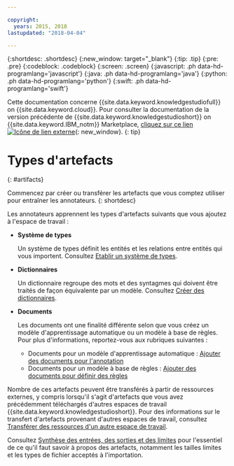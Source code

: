```yaml
---

copyright:
  years: 2015, 2018
lastupdated: "2018-04-04"

---
```


{:shortdesc: .shortdesc}
{:new_window: target="_blank"}
{:tip: .tip}
{:pre: .pre}
{:codeblock: .codeblock}
{:screen: .screen}
{:javascript: .ph data-hd-programlang='javascript'}
{:java: .ph data-hd-programlang='java'}
{:python: .ph data-hd-programlang='python'}
{:swift: .ph data-hd-programlang='swift'}

Cette documentation concerne {{site.data.keyword.knowledgestudiofull}} on {{site.data.keyword.cloud}}. Pour consulter la documentation de la version précédente de {{site.data.keyword.knowledgestudioshort}} on {{site.data.keyword.IBM_notm}} Marketplace, [cliquez sur ce lien ![Icône de lien externe](../../icons/launch-glyph.svg "Icône de lien externe")](https://console.bluemix.net/docs/services/knowledge-studio/artifacts.html){: new_window}.
{: tip}

# Types d'artefacts
{: #artifacts}

Commencez par créer ou transférer les artefacts que vous comptez utiliser pour entraîner les annotateurs.
{: shortdesc}

Les annotateurs apprennent les types d'artefacts suivants que vous ajoutez à l'espace de travail :

- **Système de types**

    Un système de types définit les entités et les relations entre entités qui vous importent. Consultez [Etablir un système de types](/docs/services/watson-knowledge-studio/typesystem.html).

- **Dictionnaires**

    Un dictionnaire regroupe des mots et des syntagmes qui doivent être traités de façon équivalente par un modèle. Consultez [Créer des dictionnaires](/docs/services/watson-knowledge-studio/dictionaries.html).

- **Documents**

    Les documents ont une finalité différente selon que vous créez un modèle d'apprentissage automatique ou un modèle à base de règles. Pour plus d'informations, reportez-vous aux rubriques suivantes :
    - Documents pour un modèle d'apprentissage automatique : [Ajouter des documents pour l'annotation](/docs/services/watson-knowledge-studio/documents-for-annotation.html#wks_t_docs_intro)
    - Documents pour un modèle à base de règles : [Ajouter des documents pour définir des règles](/docs/services/watson-knowledge-studio/rule-annotator-add-doc.html)

Nombre de ces artefacts peuvent être transférés à partir de ressources externes, y compris lorsqu'il s'agit d'artefacts que vous avez précédemment téléchargés d'autres espaces de travail {{site.data.keyword.knowledgestudioshort}}. Pour des informations sur le transfert d'artefacts provenant d'autres espaces de travail, consultez [Transférer des ressources d'un autre espace de travail](/docs/services/watson-knowledge-studio/exportimport.html).

Consultez [Synthèse des entrées, des sorties et des limites](/docs/services/watson-knowledge-studio/create-project.html#wks_formats) pour l'essentiel de ce qu'il faut savoir à propos des artefacts, notamment les tailles limites et les types de fichier acceptés à l'importation.

